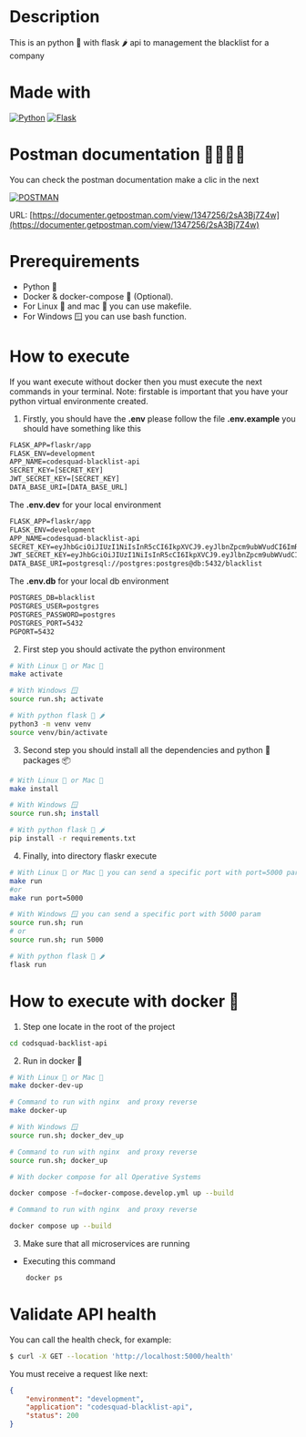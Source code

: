 # Description
This is an python 🐍 with flask 🌶️ api to management the blacklist for a company

# Made with
[![Python](https://img.shields.io/badge/python-2b5b84?style=for-the-badge&logo=python&logoColor=white&labelColor=000000)]()
[![Flask](https://img.shields.io/badge/flask-000000?style=for-the-badge&logo=flask&logoColor=white&labelColor=000000)]()


# Postman documentation 🧑🏻‍🚀🚀

You can check the postman documentation make a clic in the next

[![POSTMAN](https://img.shields.io/badge/postman-ff6c37?style=for-the-badge&logo=postman&logoColor=white&labelColor=000000)](https://documenter.getpostman.com/view/1347256/2sA3Bj7Z4w)

URL: [https://documenter.getpostman.com/view/1347256/2sA3Bj7Z4w](https://documenter.getpostman.com/view/1347256/2sA3Bj7Z4w)

# Prerequirements

* Python 🐍
* Docker & docker-compose 🐳 (Optional).
* For Linux 🐧 and mac 🍎 you can use makefile.
* For Windows 🪟 you can use bash function.

# How to execute

If you want execute without docker then you must execute the next commands in your terminal.
Note: firstable is important that you have your python virtual environmente created.

1. Firstly, you should have the **.env** please follow the file **.env.example** you should have something like this

```txt
FLASK_APP=flaskr/app
FLASK_ENV=development
APP_NAME=codesquad-blacklist-api
SECRET_KEY=[SECRET_KEY]
JWT_SECRET_KEY=[SECRET_KEY]
DATA_BASE_URI=[DATA_BASE_URL]
```
The **.env.dev** for your local environment

```txt
FLASK_APP=flaskr/app
FLASK_ENV=development
APP_NAME=codesquad-blacklist-api
SECRET_KEY=eyJhbGciOiJIUzI1NiIsInR5cCI6IkpXVCJ9.eyJlbnZpcm9ubWVudCI6ImRldmVsb3BtZW50IiwiYXBwbGljYXRpb24iOiJjb2Rlc3F1YWQtYmxhY2tsaXN0LWFwaSJ9.yJu4GXzVheB7U4VNFAEc2iElgUYf3UtQErhHDDK2vgo
JWT_SECRET_KEY=eyJhbGciOiJIUzI1NiIsInR5cCI6IkpXVCJ9.eyJlbnZpcm9ubWVudCI6ImRldmVsb3BtZW50IiwiYXBwbGljYXRpb24iOiJjb2Rlc3F1YWQtYmxhY2tsaXN0LWFwaSJ9.yJu4GXzVheB7U4VNFAEc2iElgUYf3UtQErhHDDK2vgo
DATA_BASE_URI=postgresql://postgres:postgres@db:5432/blacklist
```

The **.env.db** for your local db environment

```txt
POSTGRES_DB=blacklist
POSTGRES_USER=postgres
POSTGRES_PASSWORD=postgres
POSTGRES_PORT=5432
PGPORT=5432
```

2. First step you should activate the python environment

```sh
# With Linux 🐧 or Mac 🍎
make activate

# With Windows 🪟
source run.sh; activate

# With python flask 🐍 🌶️
python3 -m venv venv
source venv/bin/activate
```

3. Second step you should install all the dependencies and python 🐍 packages 📦

```sh
# With Linux 🐧 or Mac 🍎
make install

# With Windows 🪟
source run.sh; install

# With python flask 🐍 🌶️
pip install -r requirements.txt
```

4. Finally, into directory flaskr execute

```bash
# With Linux 🐧 or Mac 🍎 you can send a specific port with port=5000 param
make run
#or
make run port=5000

# With Windows 🪟 you can send a specific port with 5000 param
source run.sh; run
# or
source run.sh; run 5000

# With python flask 🐍 🌶️
flask run
```

# How to execute with docker 🐳

1. Step one locate in the root of the project

```bash
cd codsquad-backlist-api
```

2. Run in docker 🐳

```bash
# With Linux 🐧 or Mac 🍎
make docker-dev-up

# Command to run with nginx  and proxy reverse 
make docker-up

# With Windows 🪟
source run.sh; docker_dev_up

# Command to run with nginx  and proxy reverse 
source run.sh; docker_up

# With docker compose for all Operative Systems

docker compose -f=docker-compose.develop.yml up --build

# Command to run with nginx  and proxy reverse

docker compose up --build
```

3. Make sure that all microservices are running

* Executing this command

```bash
    docker ps
```

# Validate API health

You can call the health check, for example:

```sh
$ curl -X GET --location 'http://localhost:5000/health'
```

You must receive a request like next:
```json
{
    "environment": "development",
    "application": "codesquad-blacklist-api",
    "status": 200
}
```